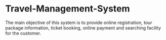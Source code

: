# Travel-Management-System
The main objective of this system is to provide online registration, tour package information, ticket booking, online payment and searching facility for the customer.
